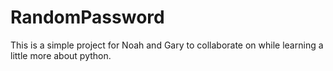 # RandomPassword

This is a simple project for Noah and Gary to collaborate on while
learning a little more about python.

